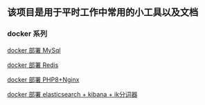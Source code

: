 ## 该项目是用于平时工作中常用的小工具以及文档

### docker 系列

[docker 部署 MySql](./docker/mysql/README.md)

[docker 部署 Redis](./docker/redis/README.md)

[docker 部署 PHP8+Nginx](./docker/php+nginx/README.md)

[docker 部署 elasticsearch + kibana + ik分词器](./docker/elasticsearch/README.md)